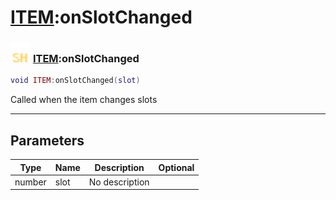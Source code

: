 # [ITEM](../item/README.md):onSlotChanged

### <img src="../../.gitbook/assets/shared.png" width="32" height="32" /> [ITEM](../item/README.md):onSlotChanged

```lua
void ITEM:onSlotChanged(slot)
```

Called when the item changes slots<br>

-----------------
## Parameters

| Type   | Name | Description | Optional |
| ------ | ---- | ----------- | -------: |
| number | slot | No description |   |

